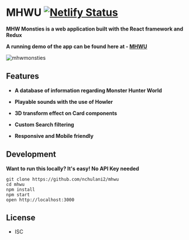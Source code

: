 # MHWU [![Netlify Status](https://api.netlify.com/api/v1/badges/9ac3945d-a294-43c8-a7e1-ac8e793bfd77/deploy-status)](https://app.netlify.com/sites/mhwu/deploys)

**MHW Monsties is a web application built with the React framework and Redux**

**A running demo of the app can be found here at - [MHWU](https://mhwu.netlify.com/)**

![mhwmonsties](https://github.com/nchulani2/mhwmonsties/blob/master/mhwmonsties.gif)

## Features

- **A database of information regarding Monster Hunter World**

- **Playable sounds with the use of Howler**

- **3D transform effect on Card components**

- **Custom Search filtering**

- **Responsive and Mobile friendly**

## Development

**Want to run this locally? It's easy! No API Key needed**

```
git clone https://github.com/nchulani2/mhwu
cd mhwu
npm install
npm start
open http://localhost:3000
```

## License

- ISC
